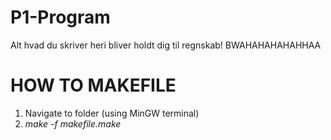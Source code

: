 # P1-Program

Alt hvad du skriver heri bliver holdt dig til regnskab! BWAHAHAHAHAHHAA


# HOW TO MAKEFILE
  1. Navigate to folder (using MinGW terminal)
  2. _make -f makefile.make_
